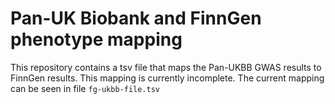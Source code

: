 # Pan-UK Biobank and FinnGen phenotype mapping

This repository contains a tsv file that maps the Pan-UKBB GWAS results to FinnGen results. This mapping is currently incomplete.
The current mapping can be seen in file `fg-ukbb-file.tsv`

